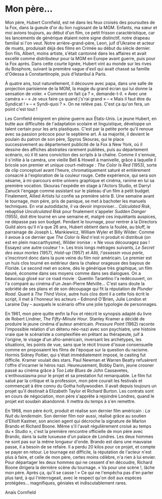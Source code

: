 # Mon père...

Mon père, Hubert Cornfield, est né dans les feux croisés des poursuites de la Fox, dans la gueule d'or du lion rugissant de la MGM. Enfants, ma sœur et moi avions toujours, au début d'un film, ce petit frisson caractéristique, car les lancements de générique étaient notre signe distinctif, notre drapeau familial si l'on veut. Notre arrière-grand-père, Leon, juif d'Ukraine et acteur de muets, produisait déjà des films en Crimée au début du siècle dernier. Son fils, Albert, moins artiste, s'était cantonné dans les affaires et avait excellé comme distributeur pour la MGM en Europe avant guerre, puis pour la Fox après. Dans cette courte lignée, Hubert vint au monde sur les rives du Bosphore, suivant la première vague d'exil qui avait chassé sa famille d'Odessa à Constantinople, puis d'Istanbul à Paris.

À quatre ans, tout naturellement, il découvre avec papa, dans une salle de projection parisienne de la MGM, la magie du grand écran qui lui donne la sensation de voler. « Comment on fait ça ? », demande-t-il. « Avec une caméra » – « Je veux faire ça quand j's'rai grand » – « Mais il faut être du Syndicat ! » – « Syndi-quoi ? ». On ne relève pas. C'est ça qu'on fera, un point c'est tout !

Les Cornfield émigrent en pleine guerre aux États-Unis. Le jeune Hubert, en butte aux difficultés de l'adaptation scolaire et linguistique, développe un talent certain pour les arts plastiques. C'est par la petite porte qu'il renoue avec sa passion précoce pour le septième art. À sa majorité, il devient le poulain du patron de son père, Spyros Skouras, qui le place successivement au département publicité de la Fox à New York, où il dessine des affiches abstraites rarement publiées, puis au département scénario, où il lit sans conviction des scripts à la chaîne. Comme il s'ennuie, il s'initie à la caméra, une vieille Bell & Howell à manivelle, grâce à laquelle il bricole son premier et unique court-métrage : _The Color Is Red_ (1953), sorte de clip conceptuel avant l'heure, chromatiquement saturé et entièrement consacré à l'exploration de la couleur rouge. Cette expérience, qui sera son sésame, à mi-parcours entre univers graphique et cinéma, ranime en lui sa première vocation. Skouras l'expédie en stage à l'Actors Studio, et Darryl Zanuck l'engage comme assistant sur le plateau d'un film à petit budget. Finalement, Allied Artists lui confie sa première série B. Une semaine avant le tournage, mon père, pris de panique, se met à bachoter les manuels techniques. En vrai autodidacte, il va devoir improviser... _Calculated Risk_, rebaptisé _Uncalculated Risk_ pour finalement s'appeler _Sudden Danger_ (1955), doit être tourné en une semaine et, malgré ces inquiétants auspices, ne dépasse pas son budget. Pendant le tournage, pour rentrer à la Directors Guild alors qu'il n'a que 26 ans, Hubert obtient dans la foulée, au bluff, le parrainage de Joseph L. Mankiewicz, William Wyler et Billy Wilder. Comme il avoue à ce dernier que _The Color Is Red_ n'est ni produit ni distribué (on est en plein maccarthysme), Wilder ironise : « Ne vous découragez pas ! Essayez une autre couleur ! ». Les trois longs métrages suivants, _Le Secret des eaux mortes_ (1957), _Hold-up_ (1957) et _Allô, l'assassin vous parle_, s'inscriront donc dans la pure veine du film noir américain. Le premier est un huis clos tourné en extérieur dans la chaleur orageuse des bayous de Floride. Le second met en scène, dès le générique très graphique, un film épuré, économe dans ses moyens comme dans ses dialogues. On a beaucoup glosé sur ce road movie : Quentin Tarantino l'a redécouvert, on l'a comparé au cinéma d'un Jean-Pierre Melville... C'est sans doute la sobriété de ses plans et de son découpage qui fit la réputation de _Plunder Road_. Quant à _The Third Voice_, autre huis clos dont il a cette fois écrit le script, il met à l'honneur les acteurs – Edmond O'Brien, Julie London et Laraine Day – auxquels le scénario offre une jolie typologie de personnages.

En 1961, mon père quitte enfin la Fox et réécrit le synopsis adapté du livre de Robert Lindner, _The Fifty-Minute Hour_. Stanley Kramer a décidé de produire le jeune cinéma d'auteur américain. _Pressure Point_ (1962) raconte l'impossible relation d'un détenu néo-nazi avec son psychiatre, une histoire vraie que le scénariste a complexifiée en prêtant au thérapeute, juif à l'origine, le visage d'un afro-américain, inversant les archétypes, les situations, les points de vue, sans que le récit trouve d'issue consensuelle comme en proposaient les films de l'époque sur la question du racisme. Hormis Sidney Poitier, qui s'était immédiatement imposé, le casting fut difficile. Kramer voulait des stars. Paul Newman et Warren Beatty refusèrent l'offre d'incarner le héros nazi. Heureusement, Bobby Darin, jeune crooner passé au cinéma grâce à _Too Late Blues_ de John Cassavetes, s'enthousiasma pour le projet et sa prestation fut remarquable. Le film fut salué par la critique et la profession, mon père courait les festivals et commençait à être connu du Gotha hollywoodien. Il avait depuis toujours un projet qu'il destinait à Elizabeth Taylor et Richard Burton. Les contrats sont en cours de négociation, mon père s'apprête à rejoindre Londres, quand le projet est soudain abandonné. Il mettra du temps à s'en remettre.

En 1968, mon père écrit, produit et réalise son dernier film américain : _La Nuit du lendemain_. Son dernier film noir aussi, réalisé grâce au soutien d'Elliott Kastner, son ancien agent qui décroche la signature de Marlon Brando et Richard Boone. Même s'il l'avait régulièrement croisé au temps du « Studio », c'est la première rencontre officielle de mon père avec Brando, dans la suite luxueuse d'un palace de Londres. Les deux hommes ne sont pas sur la même longueur d'onde. Brando est dans une mauvaise passe, il a besoin de se refaire. Il a perdu 20 kilos pour ce projet, et compte se payer en retour. Le tournage est difficile, la réputation de l'acteur n'est plus à faire, et celle de mon père, certes moins célèbre, n'a rien à lui envier. Pour départager les deux hommes qui ne cessent d'en découdre, Richard Boone dirigera la dernière scène du tournage. « Va pour une scène !, lâche mon père. Après ça, qu'il se casse ! » Ce qui ne l'empêcha pas d'en parler plus tard, à qui l'interrogeait, avec le respect qu'on doit aux espèces protégées... magnifiques, géniales et indiscutablement rares.

Anaïs Cornfield
